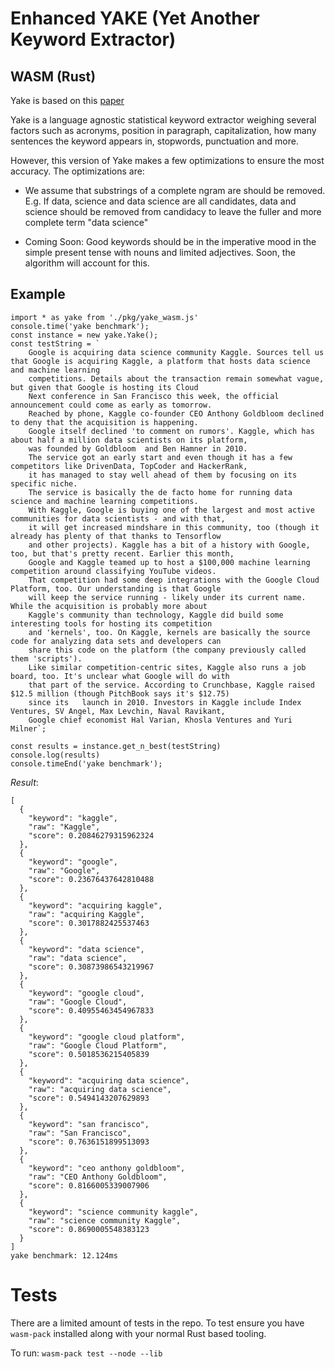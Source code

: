 # Enhanced YAKE (Yet Another Keyword Extractor) 
## WASM (Rust)

Yake is based on this [paper](https://repositorio.inesctec.pt/server/api/core/bitstreams/ef121a01-a0a6-4be8-945d-3324a58fc944/content) 

Yake is a language agnostic statistical keyword extractor weighing several factors such as acronyms, position in paragraph, capitalization, how many sentences the keyword appears in, stopwords, punctuation and more.

However, this version of Yake makes a few optimizations to ensure the most accuracy. The optimizations are:

- We assume that substrings of a complete ngram are should be removed. E.g. If data, science and data science are all candidates, data and science should be removed from candidacy to leave the fuller and more complete term "data science"

- Coming Soon: Good keywords should be in the imperative mood in the simple present tense with nouns and limited adjectives. Soon, the algorithm will account for this.

## Example 

```
import * as yake from './pkg/yake_wasm.js'
console.time('yake benchmark');
const instance = new yake.Yake();
const testString = `
    Google is acquiring data science community Kaggle. Sources tell us that Google is acquiring Kaggle, a platform that hosts data science and machine learning 
    competitions. Details about the transaction remain somewhat vague, but given that Google is hosting its Cloud 
    Next conference in San Francisco this week, the official announcement could come as early as tomorrow. 
    Reached by phone, Kaggle co-founder CEO Anthony Goldbloom declined to deny that the acquisition is happening. 
    Google itself declined 'to comment on rumors'. Kaggle, which has about half a million data scientists on its platform, 
    was founded by Goldbloom  and Ben Hamner in 2010. 
    The service got an early start and even though it has a few competitors like DrivenData, TopCoder and HackerRank, 
    it has managed to stay well ahead of them by focusing on its specific niche. 
    The service is basically the de facto home for running data science and machine learning competitions. 
    With Kaggle, Google is buying one of the largest and most active communities for data scientists - and with that, 
    it will get increased mindshare in this community, too (though it already has plenty of that thanks to Tensorflow 
    and other projects). Kaggle has a bit of a history with Google, too, but that's pretty recent. Earlier this month, 
    Google and Kaggle teamed up to host a $100,000 machine learning competition around classifying YouTube videos. 
    That competition had some deep integrations with the Google Cloud Platform, too. Our understanding is that Google 
    will keep the service running - likely under its current name. While the acquisition is probably more about 
    Kaggle's community than technology, Kaggle did build some interesting tools for hosting its competition 
    and 'kernels', too. On Kaggle, kernels are basically the source code for analyzing data sets and developers can 
    share this code on the platform (the company previously called them 'scripts'). 
    Like similar competition-centric sites, Kaggle also runs a job board, too. It's unclear what Google will do with 
    that part of the service. According to Crunchbase, Kaggle raised $12.5 million (though PitchBook says it's $12.75) 
    since its   launch in 2010. Investors in Kaggle include Index Ventures, SV Angel, Max Levchin, Naval Ravikant,
    Google chief economist Hal Varian, Khosla Ventures and Yuri Milner`;

const results = instance.get_n_best(testString)
console.log(results)
console.timeEnd('yake benchmark');
```

*Result*:

```
[
  {
    "keyword": "kaggle",
    "raw": "Kaggle",
    "score": 0.20846279315962324
  },
  {
    "keyword": "google",
    "raw": "Google",
    "score": 0.23676437642810488
  },
  {
    "keyword": "acquiring kaggle",
    "raw": "acquiring Kaggle",
    "score": 0.3017882425537463
  },
  {
    "keyword": "data science",
    "raw": "data science",
    "score": 0.30873986543219967
  },
  {
    "keyword": "google cloud",
    "raw": "Google Cloud",
    "score": 0.40955463454967833
  },
  {
    "keyword": "google cloud platform",
    "raw": "Google Cloud Platform",
    "score": 0.5018536215405839
  },
  {
    "keyword": "acquiring data science",
    "raw": "acquiring data science",
    "score": 0.5494143207629893
  },
  {
    "keyword": "san francisco",
    "raw": "San Francisco",
    "score": 0.7636151899513093
  },
  {
    "keyword": "ceo anthony goldbloom",
    "raw": "CEO Anthony Goldbloom",
    "score": 0.8166005339007906
  },
  {
    "keyword": "science community kaggle",
    "raw": "science community Kaggle",
    "score": 0.8690005548383123
  }
]
yake benchmark: 12.124ms
```

# Tests
There are a limited amount of tests in the repo. To test ensure you have `wasm-pack` installed along with your normal Rust based tooling.

To run: `wasm-pack test --node --lib`



